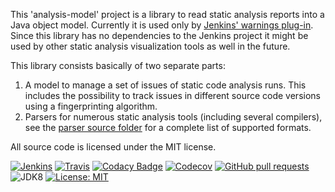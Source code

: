 This 'analysis-model' project is a library to read static analysis reports into a Java object model. 
Currently it is used only by [Jenkins' warnings plug-in](https://wiki.jenkins.io/display/JENKINS/Warnings+Plugin). 
Since this library has no dependencies to the Jenkins project it might be used by other static analysis visualization 
tools as well in the future.

This library consists basically of two separate parts:
1. A model to manage a set of issues of static code analysis runs. This includes the possibility to track issues in
 different source code versions using a fingerprinting algorithm. 
2. Parsers for numerous static analysis tools (including several compilers), see the 
 [parser source folder](src/main/java/edu/hm/hafner/analysis/parser) for a complete list of supported formats.

All source code is licensed under the MIT license. 

[![Jenkins](https://ci.jenkins.io/job/Plugins/job/analysis-model/job/master/badge/icon)](https://ci.jenkins.io/job/Plugins/job/analysis-model/job/master/)
[![Travis](https://img.shields.io/travis/jenkinsci/analysis-model.svg)](https://travis-ci.org/jenkinsci/analysis-model)
[![Codacy Badge](https://api.codacy.com/project/badge/Grade/1b96405c72db49eeb0d67486f77f8f75)](https://app.codacy.com/app/uhafner/analysis-model?utm_source=github.com&utm_medium=referral&utm_content=jenkinsci/analysis-model&utm_campaign=Badge_Grade_Dashboard)
[![Codecov](https://img.shields.io/codecov/c/github/jenkinsci/analysis-model.svg)](https://codecov.io/gh/jenkinsci/analysis-model)
[![GitHub pull requests](https://img.shields.io/github/issues-pr/jenkinsci/analysis-model.svg)](https://github.com/jenkinsci/analysis-model/pulls)
![JDK8](https://img.shields.io/badge/jdk-8-yellow.svg)
[![License: MIT](https://img.shields.io/badge/license-MIT-yellow.svg)](https://opensource.org/licenses/MIT)
